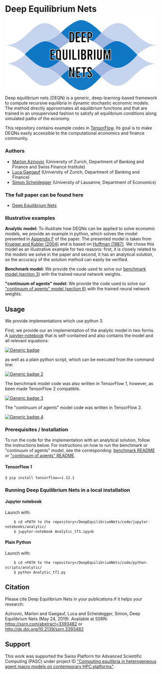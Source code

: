# Deep Equilibrium Nets

<p align="center">
<img src="screens/DEQN.png" width="600px"/>
</p>


Deep equilibrium nets (DEQN) is a generic, deep-learning-based framework to compute recursive equilibria in dynamic stochastic economic models. The method directly approximates all equilibrium functions and that are trained in an unsupervised fashion to satisfy all equilibrium conditions along simulated paths of the economy.

This repository contains example codes in [TensorFlow](https://www.tensorflow.org/). Its goal is to make DEQNs easily accessible to the computational economics and finance community.


### Authors
* [Marlon Azinovic](https://sites.google.com/view/marlonazinovic/home) (University of Zurich, Department of Banking and Finance and Swiss Finance Institute)
* [Luca Gaegauf](https://www.bf.uzh.ch/en/persons/gaegauf-luca/team) (University of Zurich, Department of Banking and Finance)
* [Simon Scheidegger](https://sites.google.com/site/simonscheidegger/) (University of Lausanne, Department of Economics)

### The full paper can be found here
* [Deep Equilibrium Nets](https://papers.ssrn.com/sol3/papers.cfm?abstract_id=3393482)

### Illustrative examples

**Analytic model:** To illustrate how DEQNs can be applied to solve economic models, we provide an example in python, which solves the model presented in [Appendix F](https://papers.ssrn.com/sol3/papers.cfm?abstract_id=3393482) of the paper.
The presented model is taken from [Krueger and Kubler (2004)](https://www.sciencedirect.com/science/article/pii/S0165188903001118) and is based on [Huffman (1987)](https://www.journals.uchicago.edu/doi/10.1086/261445). We chose this model as an illustrative example for two reasons: first, it is closely related to the models we solve in the paper and second, it has an analytical solution, so the accuracy of the solution method can easily be verified.

**Benchmark model:** We provide the code used to solve our [benchmark model (section 3)](https://papers.ssrn.com/sol3/papers.cfm?abstract_id=3393482) with the trained neural network weights.

**"continuum of agents" model:** We provide the code used to solve our ["continuum of agents" model (section 6)](https://papers.ssrn.com/sol3/papers.cfm?abstract_id=3393482) with the trained neural network weights.

## Usage
We provide implementations which use python 3.

First, we provide our an implementation of the analytic model in two forms. A [jupyter-notebook](https://jupyter.org/) that is self-contained and also contains the model and all relevant equations:

[![Generic badge](https://img.shields.io/badge/jupyter%20nbviewer-DEQN-green)](https://nbviewer.jupyter.org/github/sischei/DeepEquilibriumNets/blob/master/code/jupyter-notebooks/analytic/Analytic_tf1.ipynb)

as well as a plain python script, which can be executed from the command line:

[![Generic badge 2](https://img.shields.io/badge/analytic-DEQN-green)](code/python-scripts/analytic)

The benchmark model code was also written in TensorFlow 1, however, as been made TensorFlow 2 compatible.

[![Generic badge 3](https://img.shields.io/badge/benchmark-DEQN-green)](code/python-scripts/benchmark)

The "continuum of agents" model code was written in TensorFlow 2.

[![Generic badge 4](https://img.shields.io/badge/continuum%20of%20agents-DEQN-green)](code/python-scripts/continuum_of_agents)

### Prerequisites / Installation

To run the code for the implementation with an analytical solution, follow the instructions below. For instructions on how to run the benchmark or "continuum of agents" model, see the corresponding: [benchmark README](code/python-scripts/benchmark) or ["continuum of agents" README](code/python-scripts/continuum_of_agents).

#### TensorFlow 1
```shell
$ pip install tensorflow==1.13.1
```

### Running Deep Equilibrium Nets in a local installation

#### Jupyter notebook

Launch with:
```shell
    $ cd <PATH to the repository>/DeepEquilibriumNets/code/jupyter-notebooks/analytic/
    $ jupyter-notebook Analytic_tf1.ipynb
```


#### Plain Python
Launch with:
```shell
    $ cd <PATH to the repository>/DeepEquilibriumNets/code/python-scripts/analytic/
    $ python Analytic_tf1.py
```

## Citation

Please cite Deep Equilibrium Nets in your publications if it helps your research:

Azinovic, Marlon and Gaegauf, Luca and Scheidegger, Simon, Deep Equilibrium Nets (May 24, 2019).
Available at SSRN: https://ssrn.com/abstract=3393482 or http://dx.doi.org/10.2139/ssrn.3393482


## Support

This work was supported the Swiss Platform for Advanced Scientific Computing (PASC) under project ID ["Computing equilibria in heterogeneous agent macro models on contemporary HPC platforms"](https://www.pasc-ch.org/projects/2017-2020/call-for-pasc-hpc-software-development-project-proposals).
